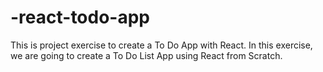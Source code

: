 # -react-todo-app
This is project exercise to create a To Do App with React. In this exercise, we are going to create a To Do List App using React from Scratch.
